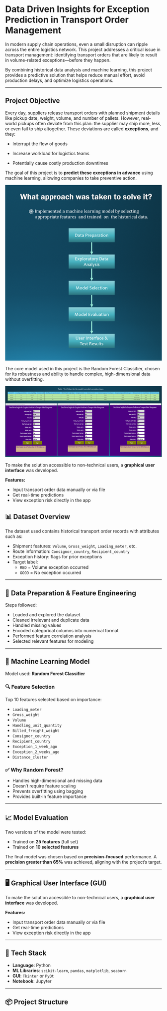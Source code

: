 # Data Driven Insights for Exception Prediction in Transport Order Management
In modern supply chain operations, even a small disruption can ripple across the entire logistics network. This project addresses a critical issue in transport management: identifying transport orders that are likely to result in volume-related exceptions—before they happen.

By combining historical data analysis and machine learning, this project provides a predictive solution that helps reduce manual effort, avoid production delays, and optimize logistics operations.

---

## Project Objective

Every day, suppliers release transport orders with planned shipment details like pickup date, weight, volume, and number of pallets. However, real-world pickups often deviate from this plan: the supplier may ship more, less, or even fail to ship altogether. These deviations are called **exceptions**, and they:

- Interrupt the flow of goods

- Increase workload for logistics teams

- Potentially cause costly production downtimes

The goal of this project is to **predict these exceptions in advance** using machine learning, allowing companies to take preventive action.

![Image 1.png](https://github.com/mehedihassanarman/Data-Driven-Insights-for-Exception-Prediction-in-Transport-Order-Management/blob/main/Project%20Image/Image%201.png)


The core model used in this project is the Random Forest Classifier, chosen for its robustness and ability to handle complex, high-dimensional data without overfitting.

![Image 2.png](https://github.com/mehedihassanarman/Data-Driven-Insights-for-Exception-Prediction-in-Transport-Order-Management/blob/main/Project%20Image/Image%202.png)

To make the solution accessible to non-technical users, a **graphical user interface** was developed.

**Features:**
- Input transport order data manually or via file
- Get real-time predictions
- View exception risk directly in the app

## 📊 Dataset Overview

The dataset used contains historical transport order records with attributes such as:

- Shipment features: `Volume`, `Gross_weight`, `Loading_meter`, etc.
- Route information: `Consignor_country`, `Recipient_country`
- Exception history: flags for prior exceptions
- Target label:  
  - `RED` = Volume exception occurred  
  - `GOOD` = No exception occurred

---

## 🧹 Data Preparation & Feature Engineering

Steps followed:
- Loaded and explored the dataset
- Cleaned irrelevant and duplicate data
- Handled missing values
- Encoded categorical columns into numerical format
- Performed feature correlation analysis
- Selected relevant features for modeling

---

## 🤖 Machine Learning Model

Model used: **Random Forest Classifier**

### 🔍 Feature Selection
Top 10 features selected based on importance:
- `Loading_meter`
- `Gross_weight`
- `Volume`
- `Handling_unit_quantity`
- `Billed_freight_weight`
- `Consignor_country`
- `Recipient_country`
- `Exception_1_week_ago`
- `Exception_2_weeks_ago`
- `Distance_cluster`

### ✅ Why Random Forest?
- Handles high-dimensional and missing data
- Doesn’t require feature scaling
- Prevents overfitting using bagging
- Provides built-in feature importance

---

## 📈 Model Evaluation

Two versions of the model were tested:
- Trained on **25 features** (full set)
- Trained on **10 selected features**

The final model was chosen based on **precision-focused** performance. A **precision greater than 65%** was achieved, aligning with the project’s target.

---

## 🖥️ Graphical User Interface (GUI)

To make the solution accessible to non-technical users, a **graphical user interface** was developed.

**Features:**
- Input transport order data manually or via file
- Get real-time predictions
- View exception risk directly in the app

---

## 🧰 Tech Stack

- **Language**: Python  
- **ML Libraries**: `scikit-learn`, `pandas`, `matplotlib`, `seaborn`  
- **GUI**: `Tkinter` or `PyQt`  
- **Notebook**: Jupyter

---

## 📦 Project Structure

